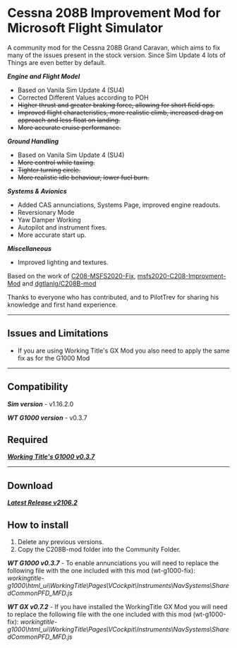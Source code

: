 # Cessna 208B Improvement Mod for Microsoft Flight Simulator

A community mod for the Cessna 208B Grand Caravan, which aims to fix many of the issues present in the stock version.
Since Sim Update 4 lots of Things are even better by default.

***Engine and Flight Model***  
- Based on Vanila Sim Update 4 (SU4)
- Corrected Different Values according to POH
- ~~Higher thrust and greater braking force, allowing for short field ops.~~  
- ~~Improved flight characteristics, more realistic climb, increased drag on approach and less float on landing.~~  
- ~~More accurate cruise performance.~~

***Ground Handling***
- Based on Vanila Sim Update 4 (SU4)
- ~~More control while taxiing.~~  
- ~~Tighter turning circle.~~  
- ~~More realistic idle behaviour, lower fuel burn.~~

***Systems & Avionics***  
- Added CAS annunciations, Systems Page, improved engine readouts.
- Reversionary Mode
- Yaw Damper Working
- Autopilot and instrument fixes.  
- More accurate start up.

***Miscellaneous***  
- Improved lighting and textures.

Based on the work of [C208-MSFS2020-Fix](https://github.com/Exp232/C208-MSFS2020-Fix), [msfs2020-C208-Improvment-Mod](https://github.com/SheepCreativeSoftware/msfs2020-C208-Improvment-Mod) and [dgtlanlg/C208B-mod](https://github.com/dgtlanlg/C208B-mod)

Thanks to everyone who has contributed, and to PilotTrev for sharing his knowledge and first hand experience.

----

## Issues and Limitations

- If you are using Working Title's GX Mod you also need to apply the same fix as for the G1000 Mod
----

## Compatibility

***Sim version*** - v1.16.2.0

***WT G1000 version*** - v0.3.7

## Required

***[Working Title's G1000 v0.3.7](https://github.com/Working-Title-MSFS-Mods/fspackages/releases/tag/g1000-v0.3.7)***


----

## Download

***[Latest Release v2106.2](https://github.com/SheepCreativeSoftware/msfs2020-C208-Improvment-Mod/releases/tag/v2106.2)***

## How to install

1. Delete any previous versions.
2. Copy the C208B-mod folder into the Community Folder.

***WT G1000 v0.3.7*** - To enable annunciations you will need to replace the following file with the one included with this mod (wt-g1000-fix):
*workingtitle-g1000\html_ui\WorkingTitle\Pages\VCockpit\Instruments\NavSystems\SharedCommonPFD_MFD.js*

***WT GX v0.7.2*** - If you have installed the WorkingTitle GX Mod you will need to replace the following file with the one included with this mod (wt-g1000-fix):
*workingtitle-g1000\html_ui\WorkingTitle\Pages\VCockpit\Instruments\NavSystems\SharedCommonPFD_MFD.js*
